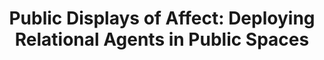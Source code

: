 ---
name: "Public Displays Of Affect Deploying Relational"
title: "Public Displays of Affect: Deploying Relational Agents in Public Spaces"
journal: "journal name" 
project: "Tinker: A Relational Guide for the Boston Museum of Science"
event: "CHI'08 Extended Abstracts."
authors:
- name: "Bickmore, T."
- name: "Pfeifer, L."
- name: "Schulman, D."
- name: "Perera, S."
- name: "Senanayake, C."
- name: "Nazmi, I."
year: 2008
resources:
- name: "CHI08-MOS"
  src: "CHI08-MOS.pdf"
external_url: null
draft: false 
headless: true
---